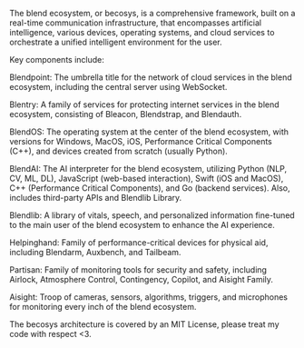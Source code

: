 The blend ecosystem, or becosys, is a comprehensive framework, built on a real-time communication infrastructure, that encompasses artificial intelligence, various devices, operating systems, and cloud services to orchestrate a unified intelligent environment for the user.

Key components include:

Blendpoint: The umbrella title for the network of cloud services in the blend ecosystem, including the central server using WebSocket.

Blentry: A family of services for protecting internet services in the blend ecosystem, consisting of Bleacon, Blendstrap, and Blendauth.

BlendOS: The operating system at the center of the blend ecosystem, with versions for Windows, MacOS, iOS, Performance Critical Components (C++), and devices created from scratch (usually Python).

BlendAI: The AI interpreter for the blend ecosystem, utilizing Python (NLP, CV, ML, DL), JavaScript (web-based interaction), Swift (iOS and MacOS), C++ (Performance Critical Components), and Go (backend services). Also, includes third-party APIs and Blendlib Library.

Blendlib: A library of vitals, speech, and personalized information fine-tuned to the main user of the blend ecosystem to enhance the AI experience.

Helpinghand: Family of performance-critical devices for physical aid, including Blendarm, Auxbench, and Tailbeam.

Partisan: Family of monitoring tools for security and safety, including Airlock, Atmosphere Control, Contingency, Copilot, and Aisight Family.

Aisight: Troop of cameras, sensors, algorithms, triggers, and microphones for monitoring every inch of the blend ecosystem.




The becosys architecture is covered by an MIT License, please treat my code with respect <3.
